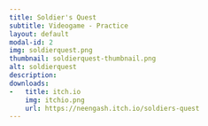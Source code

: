```yaml
---
title: Soldier's Quest
subtitle: Videogame - Practice
layout: default
modal-id: 2
img: soldierquest.png
thumbnail: soldierquest-thumbnail.png
alt: soldierquest
description: 
downloads:
-   title: itch.io
    img: itchio.png
    url: https://neengash.itch.io/soldiers-quest
---
```

